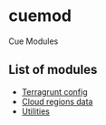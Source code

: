 # cuemod


Cue Modules


## List of modules

- [Terragrunt config](terraform/terragrunt)
- [Cloud regions data](datasource/cloudregions)
- [Utilities](datasource/utils)
